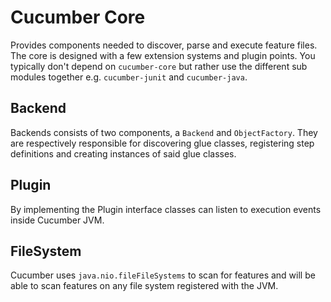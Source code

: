 Cucumber Core
=============

Provides components needed to discover, parse and execute feature files. The
core is designed with a few extension systems and plugin points. You
typically don't depend on `cucumber-core` but rather use the different
sub modules together e.g. `cucumber-junit` and `cucumber-java`.     

## Backend ##

Backends consists of two components, a `Backend` and `ObjectFactory`. They are
respectively responsible for discovering glue classes, registering step definitions
and creating instances of said glue classes.

## Plugin ##

By implementing the Plugin interface classes can listen to execution events
inside Cucumber JVM.

## FileSystem ##

Cucumber uses `java.nio.fileFileSystems` to scan for features and will be able
to scan features on any file system registered with the JVM.